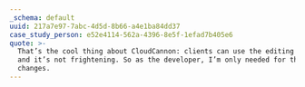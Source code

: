 ```yaml
---
_schema: default
uuid: 217a7e97-7abc-4d5d-8b66-a4e1ba84dd37
case_study_person: e52e4114-562a-4396-8e5f-1efad7b405e6
quote: >-
  That’s the cool thing about CloudCannon: clients can use the editing interface
  and it’s not frightening. So as the developer, I’m only needed for the big
  changes.
---
```

